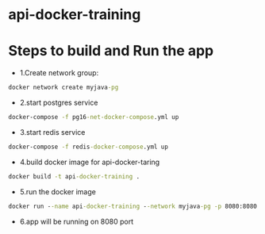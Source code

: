 # api-docker-training

# Steps to build and Run the app
- 1.Create network group:
```cmd
docker network create myjava-pg
```
- 2.start postgres service
```cmd
docker-compose -f pg16-net-docker-compose.yml up
```
- 3.start redis service
```cmd
docker-compose -f redis-docker-compose.yml up
```
- 4.build docker image for api-docker-taring
```cmd
docker build -t api-docker-training .
```
- 5.run the docker image
```cmd
docker run --name api-docker-training --network myjava-pg -p 8080:8080 -e DB_HOST=postgres-db -e DB_PORT=5432 -e DB_NAME=db-docker-training -e DB_USER=admin -e DB_PASSWORD=admin -e SPRING_PROFILES_ACTIVE=pg -e REDIS_HOST=my-redis-instance -e REDIS_PORT=6379 -e REDIS_PASSWORD=admin -e REDIS_DB=4 --restart unless-stopped api-docker-training
```
- 6.app will be running on 8080 port
